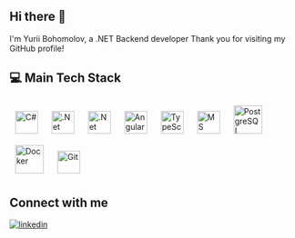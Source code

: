## Hi there 👋

<p>
  I'm Yurii Bohomolov, a .NET Backend developer
  Thank you for visiting my GitHub profile!
</p>

## 💻 Main Tech Stack
<div align="left">  
  <a href="https://docs.microsoft.com/en-us/dotnet/csharp/" target="_blank"><img style="margin: 10px" src="https://profilinator.rishav.dev/skills-assets/csharp-original.svg" alt="C#" height="40" /></a>
  <a href="https://dotnet.microsoft.com/download" target="_blank"><img style="margin: 10px" src="https://upload.wikimedia.org/wikipedia/commons/thumb/7/7d/Microsoft_.NET_logo.svg/1024px-Microsoft_.NET_logo.svg.png" alt=".Net Core" height="40" /></a>
  <a href="https://dotnet.microsoft.com/download" target="_blank"><img style="margin: 10px" src="https://profilinator.rishav.dev/skills-assets/dotnetcore.png" alt=".Net Core" height="40" /></a>  
  <a href="https://angular.io/" target="_blank"><img style="margin: 10px" src="https://profilinator.rishav.dev/skills-assets/angularjs-original.svg" alt="Angular" height="40" /></a>
  <a href="https://www.typescriptlang.org/" target="_blank"><img style="margin: 10px" src="https://profilinator.rishav.dev/skills-assets/typescript-original.svg" alt="TypeScript" height="40" /></a>
  <a href="https://www.microsoft.com/en-us/sql-server/sql-server-downloads" target="_blank"><img style="margin: 10px" src="https://cyclr.com/wp-content/uploads/2022/03/ext-550.png" alt="MS SQL" height="40" /></a>
  <a href="https://www.postgresql.org/" target="_blank"><img style="margin: 10px" src="https://upload.wikimedia.org/wikipedia/commons/thumb/2/29/Postgresql_elephant.svg/1200px-Postgresql_elephant.svg.png" alt="PostgreSQL" height="50" /></a>
  <a href="https://www.docker.com/" target="_blank"><img style="margin: 10px" src="https://www.svgrepo.com//show/331370/docker.svg" alt="Docker" height="50" /></a>
  <a href="https://github.com/" target="_blank"><img style="margin: 10px" src="https://profilinator.rishav.dev/skills-assets/git-scm-icon.svg" alt="Git" height="40"/></a>
</div>

## Connect with me  
<div align="left">
 <a href="https://linkedin.com/in/https://www.linkedin.com/in/yuri-bohomolov-5b166624b/" target="_blank">
  <img src=https://img.shields.io/badge/linkedin-%231E77B5.svg?&style=for-the-badge&logo=linkedin&logoColor=white alt=linkedin style="margin-bottom: 5px;" />
 </a>  
</div>  
